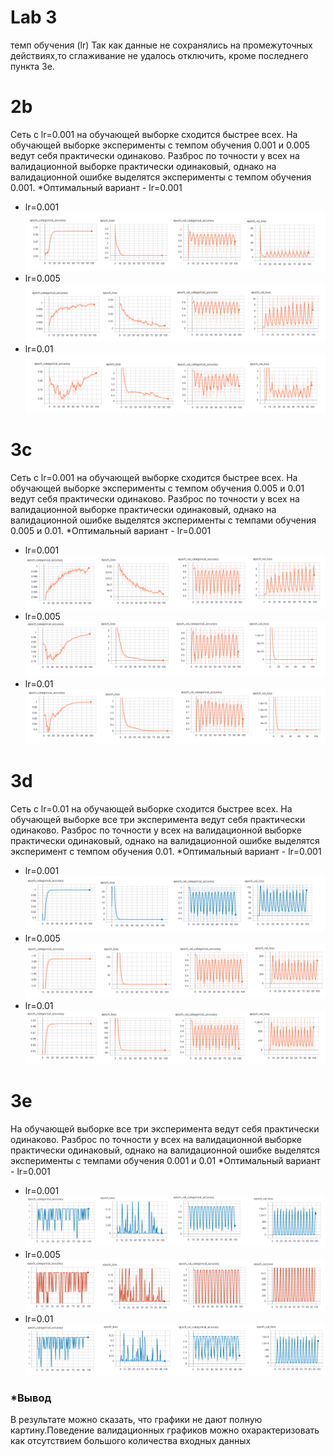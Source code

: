 
# Lab 3  
темп обучения (lr)
Так как данные не сохранялись на промежуточных действиях,то сглаживание не удалось отключить, кроме последнего  пункта 3е.
# 2b 
Cеть с lr=0.001 на обучающей выборке сходится быстрее всех.
На обучающей выборке  эксперименты с темпом обучения 0.001 и 0.005 ведут  себя практически одинаково. Разброс по точности у всех на валидационной выборке практически одинаковый, однако на валидационной ошибке выделятся эксперименты с темпом обучения 0.001.
*Оптимальный вариант - lr=0.001
* lr=0.001
![lr=0.001](2a_1.png)
* lr=0.005 
![lr=0.005](2a_2.png)
* lr=0.01 
![lr=0.01](2a_3.png)

# 3c
Cеть с lr=0.001 на обучающей выборке сходится быстрее всех.
На обучающей выборке  эксперименты с темпом обучения 0.005 и 0.01 ведут  себя практически одинаково. Разброс по точности у всех на валидационной выборке практически одинаковый, однако на валидационной ошибке выделятся эксперименты с темпами  обучения 0.005 и 0.01.
*Оптимальный вариант - lr=0.001
* lr=0.001
![lr=0.001](3a_1.png)
* lr=0.005 
![lr=0.005](3a_2.png)
* lr=0.01 
![lr=0.01](3a_3.png)
# 3d
Cеть с lr=0.01 на обучающей выборке сходится быстрее всех.
На обучающей выборке все три эксперимента ведут  себя практически одинаково. Разброс по точности у всех на валидационной выборке практически одинаковый, однако на валидационной ошибке выделятся эксперимент с темпом  обучения 0.01.
*Оптимальный вариант - lr=0.001
* lr=0.001
![lr=0.001](3d_1.png)
* lr=0.005
![lr=0.005](3d_2.png)
* lr=0.01
![lr=0.01](3d_3.png)

# 3e
На обучающей выборке все три эксперимента ведут  себя практически одинаково. Разброс по точности у всех на валидационной выборке практически одинаковый, однако на валидационной ошибке выделятся эксперименты с темпами обучения 0.001 и 0.01
*Оптимальный вариант - lr=0.001
* lr=0.001
![lr=0.001](3e_1.png)
* lr=0.005
![lr=0.005](3e_2.png)
* lr=0.01
![lr=0.01](3e_3.png)

### *Вывод
В результате можно сказать, что графики не дают полную картину.Поведение валидационных графиков можно охарактеризовать как отсутствием  большого количества входных данных
